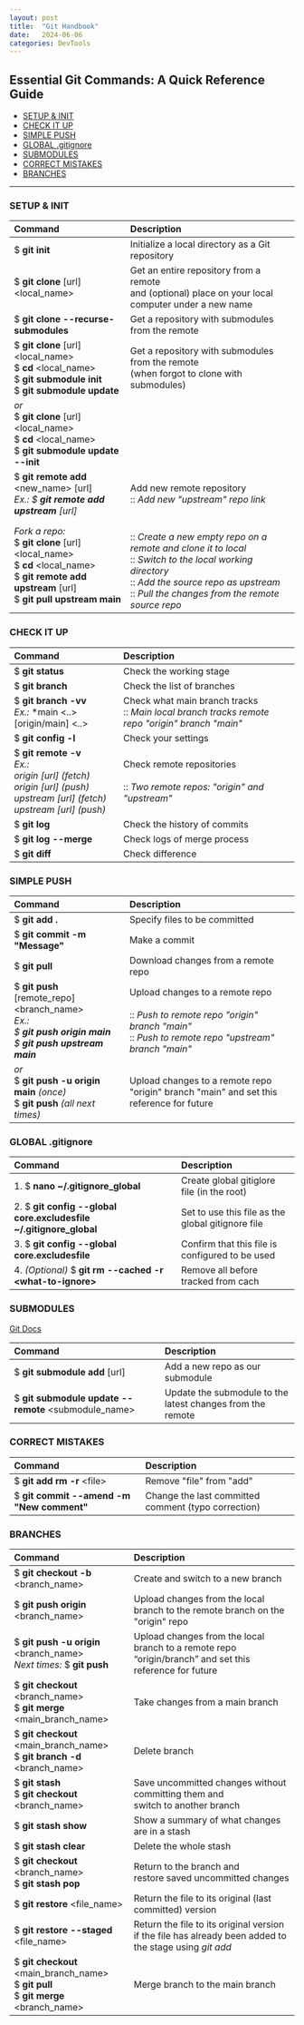 ```yaml
---
layout: post
title:  "Git Handbook"
date:   2024-06-06
categories: DevTools
---
```


## Essential Git Commands: A Quick Reference Guide

  * [SETUP & INIT](#setup--init)
  * [CHECK IT UP](#check-it-up)
  * [SIMPLE PUSH](#simple-push)
  * [GLOBAL .gitignore](#global-gitignore)
  * [SUBMODULES](#submodules)
  * [CORRECT MISTAKES](#correct-mistakes)
  * [BRANCHES](#branches)

<hr>

### SETUP & INIT

| Command                                                                                                                                                          | Description                                                                                                                                                                                                             |
|:-----------------------------------------------------------------------------------------------------------------------------------------------------------------|:------------------------------------------------------------------------------------------------------------------------------------------------------------------------------------------------------------------------|
| $ **git init**                                                                                                                                                   | Initialize a local directory as a Git repository                                                                                                                                                                        |
| $ **git clone** [url] \<local_name>                                                                                                                              | Get an entire repository from a remote<br/>and (optional) place on your local computer under a new name                                                                                                                 |
| $ **git clone \--recurse-submodules**                                                                                                                            | Get a repository with submodules from the remote                                                                                                                                                                        |
| $ **git clone** [url] \<local_name><br/>$ **cd** \<local_name> <br/>$ **git submodule init** <br/>$ **git submodule update**<br/>                                | Get a repository with submodules from the remote <br/> (when forgot to clone with submodules)                                                                                                                           |
| _or_ <br/> $ **git clone** [url] \<local_name><br/>$ **cd** \<local_name><br/> $ **git submodule update \--init**                                                |                                                                                                                                                                                                                         |                                                                                            |
| $ **git remote add** \<new_name> [url] <br/>_Ex.: $ **git remote add upstream** [url]_                                                                           | Add new remote repository <br/> :: _Add new "upstream" repo link_                                                                                                                                                       |
| _Fork a repo:_ <br/> $ **git clone** [url] \<local_name><br/> $ **cd** \<local_name> <br/> $ **git remote add upstream** [url]<br/> $ **git pull upstream main** | <br/> :: _Create a new empty repo on a remote and clone it to local_ <br/> :: _Switch to the local working directory_<br/> :: _Add the source repo as upstream_ <br/> :: _Pull the changes from the remote source repo_ |
 


### CHECK IT UP

| Command                                                                                                                                    | Description                                                                                         |
|:-------------------------------------------------------------------------------------------------------------------------------------------|:----------------------------------------------------------------------------------------------------|
| $ **git status**                                                                                                                           | Check the working stage                                                                             |
| $ **git branch**                                                                                                                           | Check the list of branches                                                                          |
| $ **git branch -vv** <br/> _Ex.:_ *main <..> [origin/main] <..>                                                                            | Check what main branch tracks <br/>:: _Main local branch tracks remote repo "origin" branch "main"_ |  
| $ **git config -l**                                                                                                                        | Check your settings                                                                                 |
| $ **git remote -v** <br/> _Ex.:<br/> origin [url] (fetch)<br/> origin [url] (push)<br/>upstream [url] (fetch)<br/> upstream [url] (push)_ | Check remote repositories<br/><br/> :: _Two remote repos: "origin" and "upstream"_     |
| $ **git log**                                                                                                                              | Check the history of commits                                                                        |
| $ **git log \--merge**                                                                                                                     | Check logs of merge process                                                                         |
| $ **git diff**                                                                                                                             | Check difference                                                                                    |


### SIMPLE PUSH

| Command                                                                                                                      | Description                                                                                                                                        |
|:-----------------------------------------------------------------------------------------------------------------------------|:---------------------------------------------------------------------------------------------------------------------------------------------------|
| $ **git add .**                                                                                                              | Specify files to be committed                                                                                                                      |
| $ **git commit -m "**Message**"**                                                                                            | Make a commit                                                                                                                                      |
| $ **git pull**                                                                                                               | Download changes from a remote repo                                                                                                                |
| $ **git push** [remote_repo] \<branch_name>  <br/> _Ex.:<br/> $ **git push origin main** <br/> $ **git push upstream main**_ | Upload changes to a remote repo <br/><br/> :: _Push to remote repo "origin" branch "main"_ <br/> :: _Push to remote repo "upstream" branch "main"_ |
| _or_ <br/> $ **git push -u origin main** _(once)_ <br/>$ **git push**  _(all next times)_                                    | Upload changes to a remote repo "origin" branch "main" and set this reference for future                                                           |


### GLOBAL .gitignore

| Command                                                             | Description                                          |
|:--------------------------------------------------------------------|:-----------------------------------------------------|
| 1. $ **nano ~/.gitignore_global**                                   | Create global gitiglore file (in the root)        |
| 2. $ **git config \--global core.excludesfile ~/.gitignore_global** | Set to use this file as the global gitignore file | 
| 3. $ **git config \--global core.excludesfile**                     | Confirm that this file is configured to be used   |
| 4. _(Optional)_ $ **git rm \--cached -r \<what-to-ignore>**         | Remove all before tracked from cach               |


### SUBMODULES

[Git Docs](https://git-scm.com/book/en/v2/Git-Tools-Submodules )

| Command                                                  | Description                                                     |
|:---------------------------------------------------------|:----------------------------------------------------------------|
| $ **git submodule add** [url]                           | Add a new repo as our submodule                                 |
| $ **git submodule update \--remote** \<submodule_name> | Update the submodule to the latest changes from the remote|


### CORRECT MISTAKES

| Command                                        | Description                                         |
|:-----------------------------------------------|:----------------------------------------------------|
| $ **git add rm -r** \<file>                    | Remove "file" from "add"                            |
| $ **git commit \--amend -m "**New comment**"** | Change the last committed comment (typo correction) |


### BRANCHES

| Command                                                                                         | Description                                                                                             |
|:------------------------------------------------------------------------------------------------|:--------------------------------------------------------------------------------------------------------|
| $ **git checkout -b** \<branch_name>                                                            | Create and switch to a new branch                                                                       |
| $ **git push origin** \<branch_name>                                                            | Upload changes from the local branch to the remote branch on the "origin" repo                          |
| $ **git push -u origin** \<branch_name><br/>_Next times:_ $ **git push**                        | Upload changes from the local branch to a remote repo “origin/branch” and set this reference for future |
| $ **git checkout** \<branch_name> <br/> $ **git merge** \<main_branch_name>                     | Take changes from a main branch                                                                         |
| $ **git checkout** \<main_branch_name> <br/> $ **git branch -d** \<branch_name>                 | Delete  branch                                                                                          |
| $ **git stash** <br/> $ **git checkout** \<branch_name>                                         | Save uncommitted changes without committing them and <br/> switch to another branch                     |
| $ **git stash show**                                                                            | Show a summary of what changes are in a stash                                                           |
| $ **git stash clear**                                                                           | Delete the whole stash                                                                                  |
| $ **git checkout** \<branch_name> <br/> $ **git stash pop**                                     | Return to the branch and <br/> restore saved uncommitted changes                                        |
| $ **git restore** \<file_name>                                                                  | Return the file to its original (last committed) version                                                |
| $ **git restore \--staged** \<file_name>                                                        | Return the file to its original version if the file has already been added to the stage using _git add_ |
| $ **git checkout** \<main_branch_name> <br/> $ **git pull** <br/>$ **git merge** \<branch_name> | Merge branch to the main branch                                                                         |